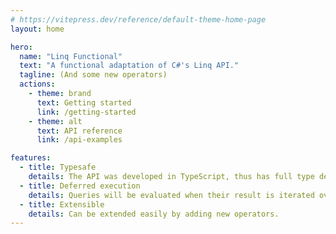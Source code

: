 ```yaml
---
# https://vitepress.dev/reference/default-theme-home-page
layout: home

hero:
  name: "Linq Functional"
  text: "A functional adaptation of C#'s Linq API."
  tagline: (And some new operators)
  actions:
    - theme: brand
      text: Getting started
      link: /getting-started
    - theme: alt
      text: API reference
      link: /api-examples

features:
  - title: Typesafe
    details: The API was developed in TypeScript, thus has full type definitions available.
  - title: Deferred execution
    details: Queries will be evaluated when their result is iterated over.
  - title: Extensible
    details: Can be extended easily by adding new operators.
---
```



